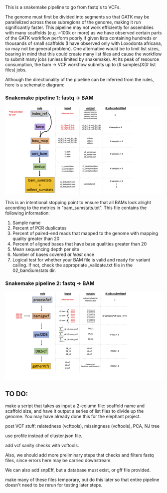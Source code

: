 This is a snakemake pipeline to go from fastq's to VCFs.

The genome must first be divided into segments so that GATK may be parallelized across these subregions of the genome, making it run significantly faster. This pipeline may not work efficiently for assemblies with many scaffolds (e.g. ~100k or more) as we have observed certain parts of the GATK workflow perform poorly if given lists containing hundreds or thousands of small scaffolds (I have observed only with Loxodonta africana, so may not be general problem). One alternative would be to limit list sizes, bearing in mind that this could create many list files and cause the workflow to submit many jobs (unless limited by snakemake). At its peak of resource consumption, the bam -> VCF workflow submits up to (# samples)X(# list files) jobs.


Although the directionality of the pipeline can be inferred from the rules, here is a schematic diagram:

### Snakemake pipeline 1: fastq -> BAM

![](docs/workflowScheme_fastq2bam.png)

This is an intentional stopping point to ensure that all BAMs look alright according to the metrics in "bam_sumstats.txt". This file contains the following information:
1. Sample name
2. Percent of PCR duplicates
3. Percent of paired-end reads that mapped to the genome with mapping quality greater than 20
4. Percent of aligned bases that have base qualities greater than 20
5. Mean sequencing depth per site
6. Number of bases covered *at least* once
7. Logical test for whether your BAM file is valid and ready for variant calling. If not, check the appropriate _validate.txt file in the 02_bamSumstats dir.

### Snakemake pipeline 2: fastq -> BAM

![](docs/workflowScheme_bam2vcf.png)



## TO DO:

make a script that takes as input a 2-column file: scaffold name and scaffold size, and have it output a series of list files to divide up the genome. You may have already done this for the elephant project.

post VCF stuff: relatedness (vcftools), missingness (vcftools), PCA, NJ tree

use profile instead of cluster.json file.

add vcf sanity checks with vcftools.

Also, we should add more preliminary steps that checks and filters fastq files, since errors here may be carried downstream.

We can also add snpEff, but a database must exist, or gff file provided.

make many of these files temporary, but do this later so that entire pipeline doesn't need to be rerun for testing later steps.
